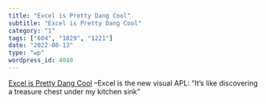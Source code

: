 ```yaml
---
title: "Excel is Pretty Dang Cool"
subtitle: "Excel is Pretty Dang Cool"
category: "1"
tags: ["604", "1029", "1221"]
date: "2022-08-13"
type: "wp"
wordpress_id: 4048
---
```

[ Excel is Pretty Dang Cool]( https://buttondown.email/hillelwayne/archive/excel-is-pretty-dang-cool/) –Excel is the new visual APL: “It’s like discovering a treasure chest under my kitchen sink”